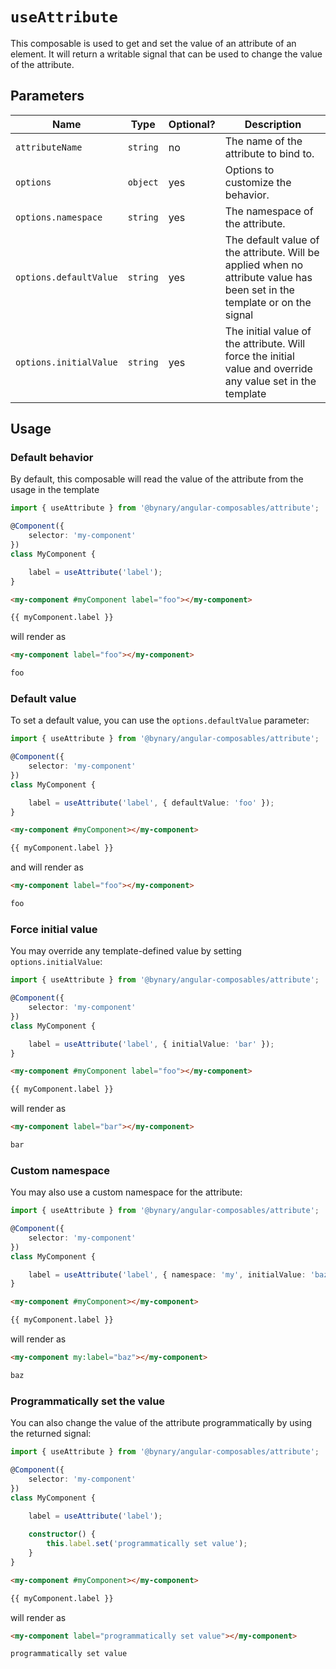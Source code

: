 # `useAttribute`

This composable is used to get and set the value of an attribute of an element.
It will return a writable signal that can be used to change the value of the attribute.

## Parameters

| Name                   | Type     | Optional? | Description                                                                                                               |
|------------------------|----------|-----------|---------------------------------------------------------------------------------------------------------------------------|
| `attributeName`        | `string` | no        | The name of the attribute to bind to.                                                                                     |
| `options`              | `object` | yes       | Options to customize the behavior.                                                                                        |
| `options.namespace`    | `string` | yes       | The namespace of the attribute.                                                                                           |
| `options.defaultValue` | `string` | yes       | The default value of the attribute. Will be applied when no attribute value has been set in the template or on the signal |
| `options.initialValue` | `string` | yes       | The initial value of the attribute. Will force the initial value and override any value set in the template               |


## Usage

### Default behavior

By default, this composable will read the value of the attribute from the usage in the template

```ts
import { useAttribute } from '@bynary/angular-composables/attribute';

@Component({
    selector: 'my-component'
})
class MyComponent {

    label = useAttribute('label');
}
```

```html
<my-component #myComponent label="foo"></my-component>

{{ myComponent.label }}
```

will render as

```html
<my-component label="foo"></my-component>

foo
```

### Default value

To set a default value, you can use the `options.defaultValue` parameter:

```ts
import { useAttribute } from '@bynary/angular-composables/attribute';

@Component({
    selector: 'my-component'
})
class MyComponent {

    label = useAttribute('label', { defaultValue: 'foo' });
}
```

```html
<my-component #myComponent></my-component>

{{ myComponent.label }}
```

and will render as

```html
<my-component label="foo"></my-component>

foo
```

### Force initial value

You may override any template-defined value by setting `options.initialValue`:

```ts
import { useAttribute } from '@bynary/angular-composables/attribute';

@Component({
    selector: 'my-component'
})
class MyComponent {

    label = useAttribute('label', { initialValue: 'bar' });
}
```

```html
<my-component #myComponent label="foo"></my-component>

{{ myComponent.label }}
```

will render as

```html
<my-component label="bar"></my-component>

bar
```

### Custom namespace

You may also use a custom namespace for the attribute:

```ts
import { useAttribute } from '@bynary/angular-composables/attribute';

@Component({
    selector: 'my-component'
})
class MyComponent {

    label = useAttribute('label', { namespace: 'my', initialValue: 'baz' });
}
```

```html
<my-component #myComponent></my-component>

{{ myComponent.label }}
```

will render as

```html
<my-component my:label="baz"></my-component>

baz
```

### Programmatically set the value

You can also change the value of the attribute programmatically by using the returned signal:

```ts
import { useAttribute } from '@bynary/angular-composables/attribute';

@Component({
    selector: 'my-component'
})
class MyComponent {

    label = useAttribute('label');
    
    constructor() {
        this.label.set('programmatically set value');
    }
}
```

```html
<my-component #myComponent></my-component>

{{ myComponent.label }}
```

will render as

```html
<my-component label="programmatically set value"></my-component>

programmatically set value
```
